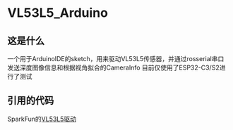 # VL53L5_Arduino
## 这是什么
一个用于ArduinoIDE的sketch，用来驱动VL53L5传感器，并通过rosserial串口发送深度图像信息和根据视角拟合的CameraInfo
目前仅使用了ESP32-C3/S2进行了测试
## 引用的代码
SparkFun的[VL53L5驱动](https://github.com/sparkfun/SparkFun_VL53L5CX_Arduino_Library)
